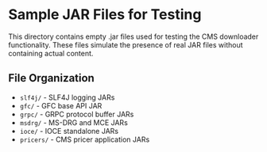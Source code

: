 # Sample JAR Files for Testing

This directory contains empty .jar files used for testing the CMS downloader functionality.
These files simulate the presence of real JAR files without containing actual content.

## File Organization

- `slf4j/` - SLF4J logging JARs
- `gfc/` - GFC base API JAR  
- `grpc/` - GRPC protocol buffer JARs
- `msdrg/` - MS-DRG and MCE JARs
- `ioce/` - IOCE standalone JARs
- `pricers/` - CMS pricer application JARs
